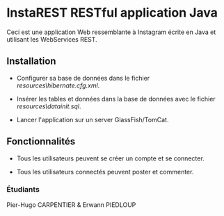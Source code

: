 # InstaREST RESTful application Java

Ceci est une application Web ressemblante à Instagram écrite en Java et utilisant les WebServices REST.

## Installation

* Configurer sa base de données dans le fichier _resources\hibernate.cfg.xml_.

* Insérer les tables et données dans la base de données avec le fichier _resources\datainit.sql_.

* Lancer l'application sur un server GlassFish/TomCat.

## Fonctionnalités

* Tous les utilisateurs peuvent se créer un compte et se connecter.

* Tous les utilisateurs connectés peuvent poster et commenter.

### Étudiants
Pier-Hugo CARPENTIER & Erwann PIEDLOUP